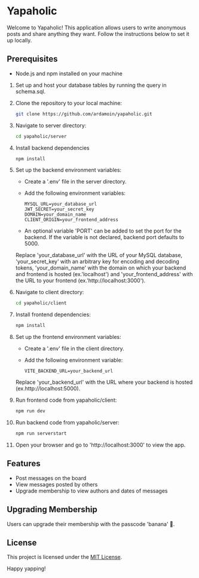 # Yapaholic

Welcome to Yapaholic! This application allows users to write anonymous posts and share anything they want. Follow the instructions below to set it up locally.

## Prerequisites

- Node.js and npm installed on your machine

1. Set up and host your database tables by running the query in schema.sql.

2. Clone the repository to your local machine:

    ```bash
    git clone https://github.com/ardamoin/yapaholic.git
    ```

3. Navigate to server directory:

    ```bash
    cd yapaholic/server
    ```

4. Install backend dependencies

    ```bash
    npm install
    ```

5. Set up the backend environment variables:

    - Create a '.env' file in the server directory.
    - Add the following environment variables:

        ```env
        MYSQL_URL=your_database_url
        JWT_SECRET=your_secret_key
        DOMAIN=your_domain_name
        CLIENT_ORIGIN=your_frontend_address
        ```
    - An optional variable 'PORT' can be added to set the port for the backend. If the variable is not declared, backend port defaults to 5000.

    Replace 'your_database_url' with the URL of your MySQL database, 'your_secret_key' with an arbitrary key for encoding and decoding tokens, 'your_domain_name' with the domain on which your backend and frontend is hosted (ex.'localhost') and 'your_frontend_address' with the URL to your frontend (ex.'http://localhost:3000').

6. Navigate to client directory:

    ```bash
    cd yapaholic/client
    ```

7. Install frontend dependencies:

    ```bash
    npm install
    ```

8. Set up the frontend environment variables:

    - Create a '.env' file in the client directory.
    - Add the following environment variable:

        ```env
        VITE_BACKEND_URL=your_backend_url
        ```

    Replace 'your_backend_url' with the URL where your backend is hosted (ex.http://localhost:5000).

9. Run frontend code from yapaholic/client: 

    ```bash
    npm run dev
    ```

10. Run backend code from yapaholic/server:

    ```bash
    npm run serverstart
    ```

11. Open your browser and go to 'http://localhost:3000' to view the app.

## Features

- Post messages on the board
- View messages posted by others
- Upgrade membership to view authors and dates of messages

## Upgrading Membership

Users can upgrade their membership with the passcode 'banana' :banana:.

## License

This project is licensed under the [MIT License](LICENSE).

Happy yapping!